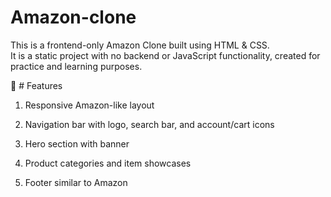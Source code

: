 # Amazon-clone
This is a frontend-only Amazon Clone built using HTML & CSS.<br>
It is a static project with no backend or JavaScript functionality, created for practice and learning purposes.<br>

📌 # Features<br>

1. Responsive Amazon-like layout<br>

2. Navigation bar with logo, search bar, and account/cart icons<br>

3. Hero section with banner<br>

4. Product categories and item showcases<br>

5. Footer similar to Amazon<br>
